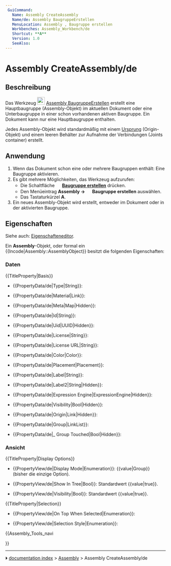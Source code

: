 ```yaml
---
 GuiCommand:
   Name: Assembly CreateAssembly
   Name/de: Assembly BaugruppeErstellen
   MenuLocation: Assembly , Baugruppe erstellen
   Workbenches: Assembly_Workbench/de
   Shortcut: **A**
   Version: 1.0
   SeeAlso: 
---
```


# Assembly CreateAssembly/de



## Beschreibung

Das Werkzeug <img alt="" src=images/Assembly_CreateAssembly.svg  style="width:24px;"> [Assembly BaugruppeErstellen](Assembly_CreateAssembly/de.md) erstellt eine Hauptbaugruppe (Assembly-Objekt) im aktuellen Dokument oder eine Unterbaugruppe in einer schon vorhandenen aktiven Baugruppe. Ein Dokument kann nur eine Hauptbaugruppe enthalten.

Jedes Assembly-Objekt wird standardmäßig mit einem [Ursprung](App_OriginGroupExtension/de.md) (Origin-Objekt) und einem leeren Behälter zur Aufnahme der Verbindungen (Joints container) erstellt.



## Anwendung

1.  Wenn das Dokument schon eine oder mehrere Baugruppen enthält: Eine Baugruppe aktivieren.
2.  Es gibt mehrere Möglichkeiten, das Werkzeug aufzurufen:
    -   Die Schaltfläche **<img src="images/Assembly_CreateAssembly.svg" width=16px> [Baugruppe erstellen](Assembly_CreateAssembly/de.md)** drücken.
    -   Den Menüeintrag **Assembly → <img src="images/Assembly_CreateAssembly.svg" width=16px> Baugruppe erstellen** auswählen.
    -   Das Tastaturkürzel **A**.
3.  Ein neues Assembly-Objekt wird erstellt, entweder im Dokument oder in der aktivierten Baugruppe.



## Eigenschaften

Siehe auch: [Eigenschafteneditor](Property_editor/de.md).

Ein **Assembly**-Objekt, oder formal ein {{Incode|Assembly::AssemblyObject}} besitzt die folgenden Eigenschaften:



### Daten


{{TitleProperty|Basis}}

-    {{PropertyData/de|Type|String}}:

-    {{PropertyData/de|Material|Link}}:

-    {{PropertyData/de|Meta|Map|Hidden}}:

-    {{PropertyData/de|Id|String}}:

-    {{PropertyData/de|Uid|UUID|Hidden}}:

-    {{PropertyData/de|License|String}}:

-    {{PropertyData/de|License URL|String}}:

-    {{PropertyData/de|Color|Color}}:

-    {{PropertyData/de|Placement|Placement}}:

-    {{PropertyData/de|Label|String}}:

-    {{PropertyData/de|Label2|String|Hidden}}:

-    {{PropertyData/de|Expression Engine|ExpressionEngine|Hidden}}:

-    {{PropertyData/de|Visibility|Bool|Hidden}}:

-    {{PropertyData/de|Origin|Link|Hidden}}:

-    {{PropertyData/de|Group|LinkList}}:

-    {{PropertyData/de|_ Group Touched|Bool|Hidden}}:



### Ansicht


{{TitleProperty|Display Options}}

-    {{PropertyView/de|Display Mode|Enumeration}}: {{value|Group}} (bisher die einzige Option).

-    {{PropertyView/de|Show In Tree|Bool}}: Standardwert {{value|true}}.

-    {{PropertyView/de|Visibility|Bool}}: Standardwert {{value|true}}.


{{TitleProperty|Selection}}

-    {{PropertyView/de|On Top When Selected|Enumeration}}:

-    {{PropertyView/de|Selection Style|Enumeration}}:





{{Assembly_Tools_navi

}}



---
⏵ [documentation index](../README.md) > [Assembly](Assembly_Workbench.md) > Assembly CreateAssembly/de

